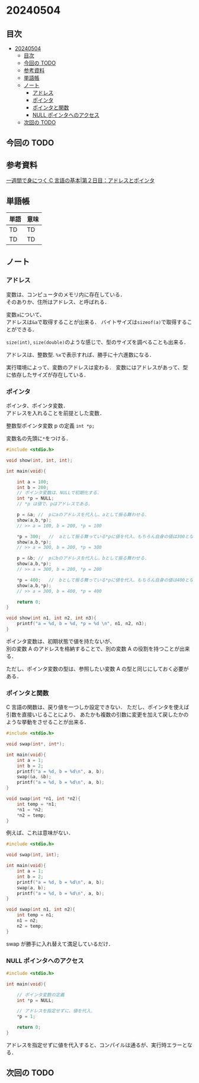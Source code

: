 # 20240504

## 目次

- [20240504](#20240504)
  - [目次](#目次)
  - [今回の TODO](#今回の-todo)
  - [参考資料](#参考資料)
  - [単語帳](#単語帳)
  - [ノート](#ノート)
    - [アドレス](#アドレス)
    - [ポインタ](#ポインタ)
    - [ポインタと関数](#ポインタと関数)
    - [NULL ポインタへのアクセス](#null-ポインタへのアクセス)
  - [次回の TODO](#次回の-todo)

## 今回の TODO

## 参考資料

[一週間で身につく C 言語の基本|第２日目：アドレスとポインタ](https://c-lang.sevendays-study.com/ex-day2.html)

## 単語帳

| 単語 | 意味 |
| ---- | ---- |
| TD   | TD   |
| TD   | TD   |

## ノート

### アドレス

変数は、コンピュータのメモリ内に存在している．  
そのありか、住所はアドレス、と呼ばれる．

変数`a`について、  
アドレスは`&a`で取得することが出来る．
バイトサイズは`sizeof(a)`で取得することができる．

`size(int)`, `size(double)`のような感じで、型のサイズを調べることも出来る．

アドレスは、整数型.
`%x`で表示すれば、勝手に十六進数になる．

実行環境によって、変数のアドレスは変わる．
変数にはアドレスがあって、型に依存したサイズが存在している．

### ポインタ

ポインタ、ポインタ変数．  
アドレスを入れることを前提とした変数．

整数型ポインタ変数 p の定義
`int *p;`

変数名の先頭に`*`をつける．

```c
#include <stdio.h>

void show(int, int, int);

int main(void){

    int a = 100;
    int b = 200;
    // ポインタ変数は、NULLで初期化する．
    int *p = NULL;
    // *p は値で、pはアドレスである．

    p = &a; //  pにaのアドレスを代入し、aとして振る舞わせる．
    show(a,b,*p);
    // >> a = 100, b = 200, *p = 100

    *p = 300;   //  aとして振る舞っている*pに値を代入、もちろん自身の値は300となり、aも300になる．
    show(a,b,*p);
    // >> a = 300, b = 200, *p = 300

    p = &b; //  pにbのアドレスを代入し、bとして振る舞わせる．
    show(a,b,*p);
    // >> a = 300, b = 200, *p = 200

    *p = 400;   //  bとして振る舞っている*pに値を代入、もちろん自身の値は400となり、aも400になる．
    show(a,b,*p);
    // >> a = 300, b = 400, *p = 400

    return 0;
}

void show(int n1, int n2, int n3){
    printf("a = %d, b = %d, *p = %d \n", n1, n2, n3);
}
```

ポインタ変数は、初期状態で値を持たないが、  
別の変数 A のアドレスを格納することで、別の変数 A の役割を持つことが出来る．

ただし、ポインタ変数の型は、参照したい変数 A の型と同じにしておく必要がある．

### ポインタと関数

C 言語の関数は、戻り値を一つしか設定できない．
ただし、ポインタを使えば引数を直接いじることにより、
あたかも複数の引数に変更を加えて戻したかのような挙動をさせることが出来る．

```c
#include <stdio.h>

void swap(int*, int*);

int main(void){
    int a = 1;
    int b = 2;
    printf("a = %d, b = %d\n", a, b);
    swap(&a, &b);
    printf("a = %d, b = %d\n", a, b);
}

void swap(int *n1, int *n2){
    int temp = *n1;
    *n1 = *n2;
    *n2 = temp;
}
```

例えば、これは意味がない．

```c
#include <stdio.h>

void swap(int, int);

int main(void){
    int a = 1;
    int b = 2;
    printf("a = %d, b = %d\n", a, b);
    swap(a, b);
    printf("a = %d, b = %d\n", a, b);
}

void swap(int n1, int n2){
    int temp = n1;
    n1 = n2;
    n2 = temp;
}
```

swap が勝手に入れ替えて満足しているだけ．

### NULL ポインタへのアクセス

```c
#include <stdio.h>

int main(void){

    // ポインタ変数の定義
    int *p = NULL;

    // アドレスを指定せずに、値を代入．
    *p = 1;

    return 0;
}
```

アドレスを指定せずに値を代入すると、コンパイルは通るが、実行時エラーとなる．

## 次回の TODO
